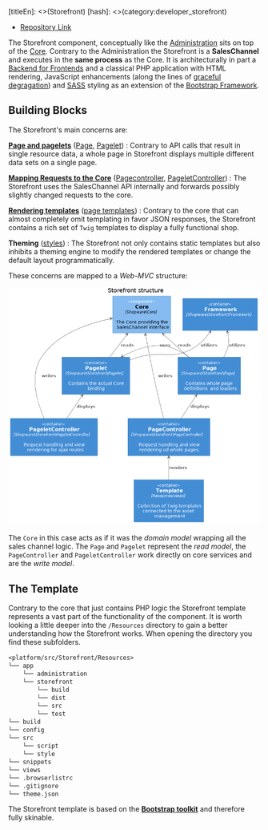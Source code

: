 [titleEn]: <>(Storefront)
[hash]: <>(category:developer_storefront)

* [Repository Link](https://github.com/shopware/platform/tree/master/src/Storefront)

The Storefront component, conceptually like the [Administration](./../2-administration/__categoryInfo.md) 
sits on top of the [Core](./../1-core/__categoryInfo.md). Contrary to the Administration the Storefront is a 
**SalesChannel** and executes in the **same process** as the Core. It is architecturally in part a 
[Backend for Frontends](https://samnewman.io/patterns/architectural/bff/) and a classical PHP application with HTML 
rendering, JavaScript enhancements (along the lines of 
[graceful degragation](https://www.w3.org/wiki/Graceful_degradation_versus_progressive_enhancement)) and 
[SASS](https://sass-lang.com/) styling as an extension of the [Bootstrap Framework](https://www.getbootstrap.com/).

## Building Blocks 

The Storefront's main concerns are:

**[Page and pagelets](./20-page-pagelet.md)** 
    ([Page](https://github.com/shopware/platform/tree/master/src/Storefront/Page), 
    [Pagelet](https://github.com/shopware/platform/tree/master/src/Storefront/Pagelet))
   : Contrary to API calls that result in single resource data, a whole page in Storefront displays multiple different 
   data sets on a single page.
   
**[Mapping Requests to the Core](../../60-references-internals/200-storefront-writing-data.md)** 
([Pagecontroller](https://github.com/shopware/platform/tree/master/src/Storefront/PageController), 
[PageletController](https://github.com/shopware/platform/tree/master/src/Storefront/PageletController))
   : The Storefront uses the SalesChannel API internally and forwards possibly slightly changed requests to the core.
   
**[Rendering templates](./10-template.md)** 
([page templates](https://github.com/shopware/platform/tree/master/src/Storefront/Resources/views/storefront/page))
   : Contrary to the core that can almost completely omit templating in favor JSON responses, 
   the Storefront contains a rich set of `Twig` templates to display a fully functional shop.

**Theming** ([styles](https://github.com/shopware/platform/tree/master/src/Storefront/Resources/app/storefront/src/scss))
   : The Storefront not only contains static templates but also inhibits a 
   theming engine to modify the rendered templates or change the default layout programmatically.
   
These concerns are mapped to a *Web-MVC* structure:

![components storefront](./img/storefront-component.png)

The `Core` in this case acts as if it was the *domain model* wrapping all the sales channel logic. 
The `Page` and `Pagelet` represent the *read model*, the `PageController` and `PageletController` work 
directly on core services and are the *write model*.

## The Template

Contrary to the core that just contains PHP logic the Storefront template represents a vast part of the 
functionality of the component. It is worth looking a little deeper into the `/Resources` directory to 
gain a better understanding how the Storefront works. When opening the directory you find these subfolders.

```
<platform/src/Storefront/Resources>
└── app
    └── administration
    └── storefront
        └── build
        └── dist
        └── src
        └── test
└── build
└── config
└── src
    └── script
    └── style
└── snippets
└── views
└── .browserlistrc
└── .gitignore
└── theme.json
```

The Storefront template is based on the [**Bootstrap toolkit**](https://www.getbootstrap.com/) 
and therefore fully skinable.
